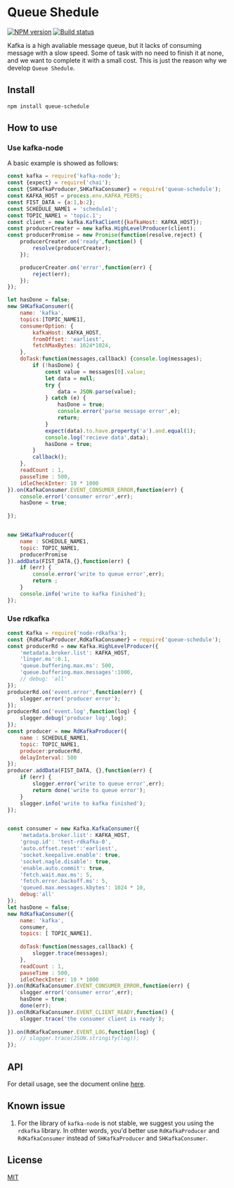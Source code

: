 # Queue Shedule

[![NPM version](https://img.shields.io/npm/v/queue-schedule.svg?style=flat-square)](https://www.npmjs.com/package/queue-schedule)
[![Build status](https://travis-ci.org/yunnysunny/queue-schedule.svg?branch=master)](https://travis-ci.org/yunnysunny/queue-schedule)

Kafka is a high avaliable message queue, but it lacks of consuming message with a slow speed. Some of task with no need to finish it at none, and we want to complete it with a small cost. This is just the reason why we develop `Queue Shedule`.

## Install

```npm install queue-schedule```

## How to use

### Use kafka-node
A basic example is showed as follows:

```javascript
const kafka = require('kafka-node');
const {expect} = require('chai');
const {SHKafkaProducer,SHKafkaConsumer} = require('queue-schedule');
const KAFKA_HOST = process.env.KAFKA_PEERS;
const FIST_DATA = {a:1,b:2};
const SCHEDULE_NAME1 = 'schedule1';
const TOPIC_NAME1 = 'topic.1';
const client = new kafka.KafkaClient({kafkaHost: KAFKA_HOST});
const producerCreater = new kafka.HighLevelProducer(client);
const producerPromise = new Promise(function(resolve,reject) {
    producerCreater.on('ready',function() {
        resolve(producerCreater);
    });

    producerCreater.on('error',function(err) {
        reject(err);
    });
});

let hasDone = false;
new SHKafkaConsumer({
    name: 'kafka',
    topics:[TOPIC_NAME1],
    consumerOption: {
        kafkaHost: KAFKA_HOST,
        fromOffset: 'earliest',
        fetchMaxBytes: 1024*1024,
    },
    doTask:function(messages,callback) {console.log(messages);
        if (!hasDone) {
            const value = messages[0].value;
            let data = null;
            try {
                data = JSON.parse(value);
            } catch (e) {
                hasDone = true;
                console.error('parse message error',e);
                return;
            }
            expect(data).to.have.property('a').and.equal(1);
            console.log('recieve data',data);
            hasDone = true;
        }
        callback();
    },
    readCount : 1,
    pauseTime : 500,
    idleCheckInter: 10 * 1000
}).on(KafkaConsumer.EVENT_CONSUMER_ERROR,function(err) {
    console.error('consumer error',err);
    hasDone = true;
    
});


new SHKafkaProducer({
    name : SCHEDULE_NAME1,
    topic: TOPIC_NAME1,
    producerPromise
}).addData(FIST_DATA,{},function(err) {
    if (err) {
        console.error('write to queue error',err);
        return ;
    }
    console.info('write to kafka finished');
});
```

### Use rdkafka

```javascript
const Kafka = require('node-rdkafka');
const {RdKafkaProducer,RdKafkaConsumer} = require('queue-schedule');
const producerRd = new Kafka.HighLevelProducer({
    'metadata.broker.list': KAFKA_HOST,
    'linger.ms':0.1,
    'queue.buffering.max.ms': 500,
    'queue.buffering.max.messages':1000,
    // debug: 'all'
});
producerRd.on('event.error',function(err) {
    slogger.error('producer error');
});
producerRd.on('event.log',function(log) {
    slogger.debug('producer log',log);
});
const producer = new RdKafkaProducer({
    name : SCHEDULE_NAME1,
    topic: TOPIC_NAME1,
    producer:producerRd,
    delayInterval: 500
});
producer.addData(FIST_DATA, {},function(err) {
    if (err) {
        slogger.error('write to queue error',err);
        return done('write to queue error');
    }
    slogger.info('write to kafka finished');
});


const consumer = new Kafka.KafkaConsumer({
    'metadata.broker.list': KAFKA_HOST,
    'group.id': 'test-rdkafka-0',
    'auto.offset.reset':'earliest',
    'socket.keepalive.enable': true,
    'socket.nagle.disable': true,
    'enable.auto.commit': true,
    'fetch.wait.max.ms': 5,
    'fetch.error.backoff.ms': 5,
    'queued.max.messages.kbytes': 1024 * 10,
    debug:'all'
});
let hasDone = false;
new RdKafkaConsumer({
    name: 'kafka',
    consumer,
    topics: [ TOPIC_NAME1],
    
    doTask:function(messages,callback) {
        slogger.trace(messages);
    },
    readCount : 1,
    pauseTime : 500,
    idleCheckInter: 10 * 1000
}).on(RdKafkaConsumer.EVENT_CONSUMER_ERROR,function(err) {
    slogger.error('consumer error',err);
    hasDone = true;
    done(err);
}).on(RdKafkaConsumer.EVENT_CLIENT_READY,function() {
    slogger.trace('the consumer client is ready');
    
}).on(RdKafkaConsumer.EVENT_LOG,function(log) {
    // slogger.trace(JSON.stringify(log));
});
```
## API

For detail usage, see the document online [here](https://yunnysunny.github.io/queue-schedule).

## Known issue

1. For the library of `kafka-node` is not stable, we suggest you using the `rdkafka` library. In othter words, you'd better use `RdKafkaProducer` and `RdKafkaConsumer` instead of `SHKafkaProducer` and `SHKafkaConsumer`.

## License

[MIT](LICENSE)
